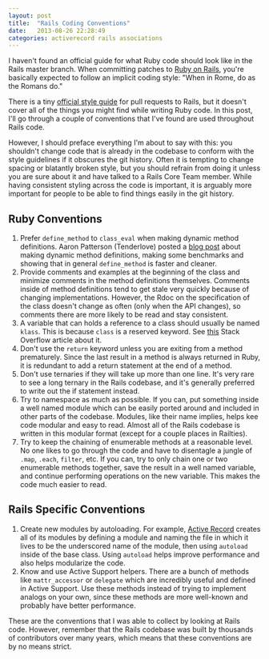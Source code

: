 ```yaml
---
layout: post
title:  "Rails Coding Conventions"
date:   2013-08-26 22:28:49
categories: activerecord rails associations
---
```


I haven't found an official guide for what Ruby code should look like in the Rails master branch. When committing patches to [Ruby on Rails][railsgithub], you're basically expected to follow an implicit coding style: "When in Rome, do as the Romans do."

There is a tiny [official style guide][styleguide] for pull requests to Rails, but it doesn't cover all of the things you might find while writing Ruby code. In this post, I'll go through a couple of conventions that I've found are used throughout Rails code.

However, I should preface everything I'm about to say with this: you shouldn't change code that is already in the codebase to conform with the style guidelines if it obscures the git history. Often it is tempting to change spacing or blatantly broken style, but you should refrain from doing it unless you are sure about it and have talked to a Rails Core Team member. While having consistent styling across the code is important, it is arguably more important for people to be able to find things easily in the git history.

## Ruby Conventions

1. Prefer `define_method` to `class_eval` when making dynamic method definitions. Aaron Patterson (Tenderlove) posted a [blog post][tenderlovemethoddef] about making dynamic method definitions, making some benchmarks and showing that in general `define_method` is faster and cleaner.
2. Provide comments and examples at the beginning of the class and minimize comments in the method definitions themselves. Comments inside of method definitions tend to get stale very quickly because of changing implementations. However, the Rdoc on the specification of the class doesn't change as often (only when the API changes), so comments there are more likely to be read and stay consistent.
3. A variable that can holds a reference to a class should usually be named `klass`. This is because `class` is a reserved keyword. See [this][klassdefinition] Stack Overflow article about it.
4. Don't use the `return` keyword unless you are exiting from a method prematurely. Since the last result in a method is always returned in Ruby, it is redundant to add a return statement at the end of a method.
5. Don't use ternaries if they will take up more than one line. It's very rare to see a long ternary in the Rails codebase, and it's generally preferred to write out the if statement instead.
6. Try to namespace as much as possible. If you can, put something inside a well named module which can be easily ported around and included in other parts of the codebase. Modules, like their name implies, helps kee code modular and easy to read. Almost all of the Rails codebase is written in this modular format (except for a couple places in Railties).
7. Try to keep the chaining of enumerable methods at a reasonable level. No one likes to go through the code and have to disentagle a jungle of `.map`, `.each`, `filter`, etc. If you can, try to only chain one or two enumerable methods together, save the result in a well named variable, and continue performing operations on the new variable. This makes the code much easier to read.

## Rails Specific Conventions

1. Create new modules by autoloading. For example, [Active Record][activerecorddef] creates all of its modules by defining a module and naming the file in which it lives to be the underscored name of the module, then using `autoload` inside of the base class. Using `autoload` helps improve performance and also helps modularize the code.
2. Know and use Active Support helpers. There are a bunch of methods like `mattr_accessor` or `delegate` which are incredibly useful and defined in Active Support. Use these methods instead of trying to implement analogs on your own, since these methods are more well-known and probably have better performance.

These are the conventions that I was able to collect by looking at Rails code. However, remember that the Rails codebase was built by thousands of contributors over many years, which means that these conventions are by no means strict.

[railsgithub]: https://github.com/rails/rails
[styleguide]: http://edgeguides.rubyonrails.org/contributing_to_ruby_on_rails.html#follow-the-coding-conventions
[tenderlovemethoddef]: http://tenderlovemaking.com/2013/03/03/dynamic_method_definitions.html
[activerecorddef]: https://github.com/rails/rails/blob/master/activerecord/lib/active_record.rb
[klassdefinition]: http://stackoverflow.com/questions/4299289/what-is-the-difference-between-class-and-klass-in-ruby
